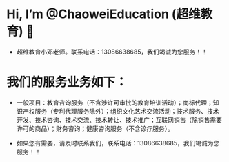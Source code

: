 # Hi, I’m @ChaoweiEducation (超维教育) 👋

- 超维教育小邓老师。联系电话：13086638685，我们竭诚为您服务！！

# 我们的服务业务如下：

- 一般项目：教育咨询服务（不含涉许可审批的教育培训活动）；商标代理；知识产权服务（专利代理服务除外）；组织文化艺术交流活动；技术服务、技术开发、技术咨询、技术交流、技术转让、技术推广；互联网销售（除销售需要许可的商品）；财务咨询；健康咨询服务（不含诊疗服务）。

- 如果您有需要，请及时联系我们，联系电话：13086638685，我们竭诚为您服务！！

<!---
ChaoweiEducation/ChaoweiEducation is a ✨ special ✨ repository because its `README.md` (this file) appears on your GitHub profile.
You can click the Preview link to take a look at your changes.
--->
